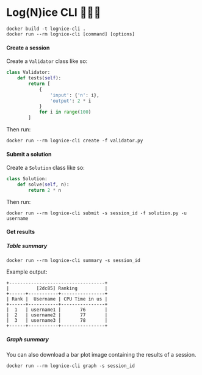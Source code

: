# Log(N)ice CLI 🚀🚀🚀

```
docker build -t lognice-cli .
docker run --rm lognice-cli [command] [options]
```

#### Create a session

Create a `Validator` class like so:

```python
class Validator:
    def tests(self):
        return [
            {
                'input': {'n': i},
                'output': 2 * i
            }
            for i in range(100)
        ]

```

Then run:

```shell
docker run --rm lognice-cli create -f validator.py
```

#### Submit a solution

Create a `Solution` class like so:

```python
class Solution:
    def solve(self, n):
        return 2 * n
```

Then run:

```shell
docker run --rm lognice-cli submit -s session_id -f solution.py -u username
```

#### Get results

##### Table summary

```shell
docker run --rm lognice-cli summary -s session_id
```

Example output:

```
+-----------------------------------+
|          [2dc85] Ranking          |
+------+-----------+----------------+
| Rank |  Username | CPU Time in us |
+------+-----------+----------------+
|  1   | username1 |       76       |
|  2   | username2 |       77       |
|  3   | username3 |       78       |
+------+-----------+----------------+
```

##### Graph summary

You can also download a bar plot image containing the results of a session.

```shell
docker run --rm lognice-cli graph -s session_id
```
